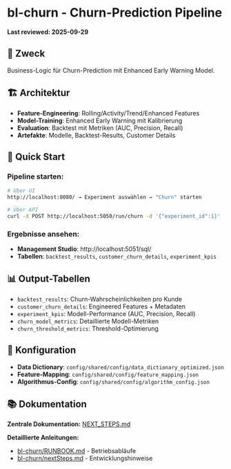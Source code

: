 # bl-churn - Churn-Prediction Pipeline

**Last reviewed: 2025-09-29**

## 🎯 **Zweck**

Business-Logic für Churn-Prediction mit Enhanced Early Warning Model.

## 🏗️ **Architektur**

- **Feature-Engineering**: Rolling/Activity/Trend/Enhanced Features
- **Model-Training**: Enhanced Early Warning mit Kalibrierung
- **Evaluation**: Backtest mit Metriken (AUC, Precision, Recall)
- **Artefakte**: Modelle, Backtest-Results, Customer Details

## 🚀 **Quick Start**

### **Pipeline starten:**
```bash
# Über UI
http://localhost:8080/ → Experiment auswählen → "Churn" starten

# Über API
curl -X POST http://localhost:5050/run/churn -d '{"experiment_id":1}'
```

### **Ergebnisse ansehen:**
- **Management Studio**: http://localhost:5051/sql/
- **Tabellen**: `backtest_results`, `customer_churn_details`, `experiment_kpis`

## 📊 **Output-Tabellen**

- `backtest_results`: Churn-Wahrscheinlichkeiten pro Kunde
- `customer_churn_details`: Engineered Features + Metadaten
- `experiment_kpis`: Modell-Performance (AUC, Precision, Recall)
- `churn_model_metrics`: Detaillierte Modell-Metriken
- `churn_threshold_metrics`: Threshold-Optimierung

## 🔧 **Konfiguration**

- **Data Dictionary**: `config/shared/config/data_dictionary_optimized.json`
- **Feature-Mapping**: `config/shared/config/feature_mapping.json`
- **Algorithmus-Config**: `config/shared/config/algorithm_config.json`

## 📚 **Dokumentation**

**Zentrale Dokumentation:** [NEXT_STEPS.md](../NEXT_STEPS.md)

**Detaillierte Anleitungen:**
- [bl-churn/RUNBOOK.md](RUNBOOK.md) - Betriebsabläufe
- [bl-churn/nextSteps.md](nextSteps.md) - Entwicklungshinweise